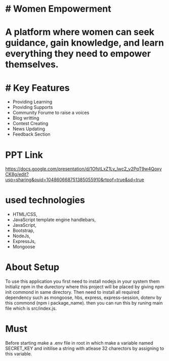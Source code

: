 # # Women Empowerment
# A platform where women can seek guidance, gain knowledge, and learn everything they need to empower themselves.


# # Key Features
+ Providing Learning
+ Providing Supports
+ Community Forume to raise a voices
+ Blog writting
+ Contest Creating
+ News Updating
+ Feedback Section

# PPT Link 
https://docs.google.com/presentation/d/1OfstLxZ1Ly_lwc2_y2PqT9w4QoxyCK8g/edit?usp=sharing&ouid=104860668751385055910&rtpof=true&sd=true

# used technologies
+ HTML/CSS, 
+ JavaScript template engine handlebars,
+ JavaScript,
+ Bootstrap,
+ NodeJs, 
+ ExpressJs,
+ Mongoose



# About Setup
To use this application you first need to install nodejs in your system them Initializ npm in the durectory where this project will be placed by giving npm init commond in same 
directory. Then need to install all required dependency such as mongoose, hbs, express, express-session, dotenv by this commond (npm i package_name).
then you can run this by runing main file which is src/index.js.

# Must 
Before starting make a .env file in root in which make a variable named SECRET_KEY and initilise a string with atlease 32 charectors by assigning to this variable.
